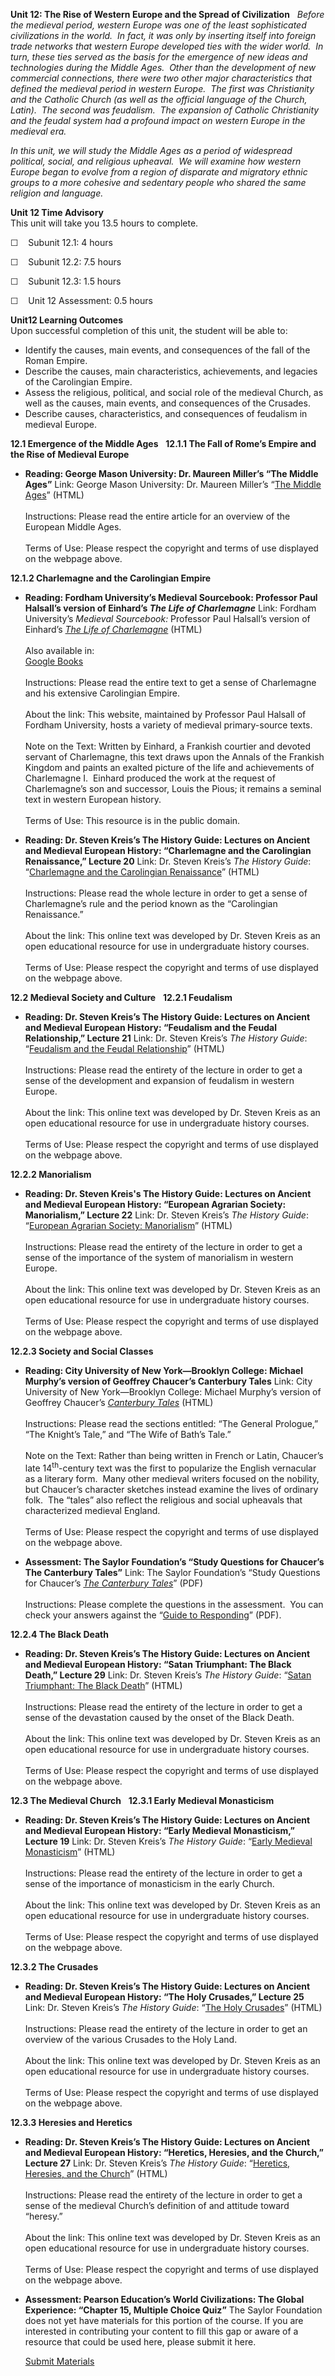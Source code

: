**Unit 12: The Rise of Western Europe and the Spread of Civilization**
<span id="12"></span> 
*Before the medieval period, western Europe was one of the least
sophisticated civilizations in the world.  In fact, it was only by
inserting itself into foreign trade networks that western Europe
developed ties with the wider world.  In turn, these ties served as the
basis for the emergence of new ideas and technologies during the Middle
Ages.  Other than the development of new commercial connections, there
were two other major characteristics that defined the medieval period in
western Europe.  The first was Christianity and the Catholic Church (as
well as the official language of the Church, Latin).  The second was
feudalism.  The expansion of Catholic Christianity and the feudal system
had a profound impact on western Europe in the medieval era.*  
  
 *In this unit, we will study the Middle Ages as a period of widespread
political, social, and religious upheaval.  We will examine how western
Europe began to evolve from a region of disparate and migratory ethnic
groups to a more cohesive and sedentary people who shared the same
religion and language.*

**Unit 12 Time Advisory**  
This unit will take you 13.5 hours to complete.  
  
 ☐    Subunit 12.1: 4 hours  
  
 ☐    Subunit 12.2: 7.5 hours  
  
 ☐    Subunit 12.3: 1.5 hours  
  
 ☐    Unit 12 Assessment: 0.5 hours

**Unit12 Learning Outcomes**  
Upon successful completion of this unit, the student will be able to:
-   Identify the causes, main events, and consequences of the fall of
    the Roman Empire.
-   Describe the causes, main characteristics, achievements, and
    legacies of the Carolingian Empire.
-   Assess the religious, political, and social role of the medieval
    Church, as well as the causes, main events, and consequences of the
    Crusades.
-   Describe causes, characteristics, and consequences of feudalism in
    medieval Europe.

**12.1 Emergence of the Middle Ages** <span id="12.1"></span> 
**12.1.1 The Fall of Rome’s Empire and the Rise of Medieval Europe**
<span id="12.1.1"></span> 
-   **Reading: George Mason University: Dr. Maureen Miller’s “The Middle
    Ages”**
    Link: George Mason University: Dr. Maureen Miller’s “[The Middle
    Ages](http://chnm.gmu.edu/courses/westernciv/video/miller1.html)”
    (HTML)  
        
     Instructions: Please read the entire article for an overview of the
    European Middle Ages.  
        
     Terms of Use: Please respect the copyright and terms of use
    displayed on the webpage above.

**12.1.2 Charlemagne and the Carolingian Empire** <span
id="12.1.2"></span> 
-   **Reading: Fordham University’s Medieval Sourcebook: Professor Paul
    Halsall’s version of Einhard’s *The Life of Charlemagne***
    Link: Fordham University’s *Medieval Sourcebook:* Professor Paul
    Halsall’s version of Einhard’s [*The Life of
    Charlemagne*](http://resources.saylor.org.s3.amazonaws.com/HIST/HIST101/HIST101-12.1.2-EinhardTheLifeOfCharlemagne-PD_files/HIST101-12.1.2-EinhardTheLifeOfCharlemagne-PD.htm)
    (HTML)  
        
     Also available in:  
     [Google
    Books](http://books.google.com/books?id=qCseAAAAMAAJ&printsec=frontcover&dq=Einhard:+The+Life+of+Charlemagne&source=bl&ots=o8TNlJjZcT&sig=UxN6WP7HHMVaZkK3FK-t8DSCo1Q&hl=en&ei=TqM0TJikMcL6lweF8cHVBw&sa=X&oi=book_result&ct=result&resnum=8&ved=0CEAQ6AEwBw#v=onepage&q&f=false)  
        
     Instructions: Please read the entire text to get a sense of
    Charlemagne and his extensive Carolingian Empire.  
        
     About the link: This website, maintained by Professor Paul Halsall
    of Fordham University, hosts a variety of medieval primary-source
    texts.  
        
     Note on the Text: Written by Einhard, a Frankish courtier and
    devoted servant of Charlemagne, this text draws upon the Annals of
    the Frankish Kingdom and paints an exalted picture of the life and
    achievements of Charlemagne I.  Einhard produced the work at the
    request of Charlemagne’s son and successor, Louis the Pious; it
    remains a seminal text in western European history.  
        
     Terms of Use: This resource is in the public domain.

-   **Reading: Dr. Steven Kreis’s The History Guide: Lectures on Ancient
    and Medieval European History: “Charlemagne and the Carolingian
    Renaissance,” Lecture 20**
    Link: Dr. Steven Kreis’s *The History Guide*: “[Charlemagne and the
    Carolingian
    Renaissance](http://www.historyguide.org/ancient/lecture20b.html)”
    (HTML)  
        
     Instructions: Please read the whole lecture in order to get a sense
    of Charlemagne’s rule and the period known as the “Carolingian
    Renaissance.”  
        
     About the link: This online text was developed by Dr. Steven Kreis
    as an open educational resource for use in undergraduate history
    courses.  
        
     Terms of Use: Please respect the copyright and terms of use
    displayed on the webpage above.

**12.2 Medieval Society and Culture** <span id="12.2"></span> 
**12.2.1 Feudalism** <span id="12.2.1"></span> 
-   **Reading: Dr. Steven Kreis’s The History Guide: Lectures on Ancient
    and Medieval European History: “Feudalism and the Feudal
    Relationship,” Lecture 21**
    Link: Dr. Steven Kreis’s *The History Guide*: “[Feudalism and the
    Feudal
    Relationship](http://www.historyguide.org/ancient/lecture21b.html)”
    (HTML)  
        
     Instructions: Please read the entirety of the lecture in order to
    get a sense of the development and expansion of feudalism in western
    Europe.  
        
     About the link: This online text was developed by Dr. Steven Kreis
    as an open educational resource for use in undergraduate history
    courses.  
        
     Terms of Use: Please respect the copyright and terms of use
    displayed on the webpage above.

**12.2.2 Manorialism** <span id="12.2.2"></span> 
-   **Reading: Dr. Steven Kreis's The History Guide: Lectures on Ancient
    and Medieval European History: “European Agrarian Society:
    Manorialism,” Lecture 22**
    Link: Dr. Steven Kreis’s *The History Guide*: “[European Agrarian
    Society:
    Manorialism](http://www.historyguide.org/ancient/lecture22b.html)”
    (HTML)  
        
     Instructions: Please read the entirety of the lecture in order to
    get a sense of the importance of the system of manorialism in
    western Europe.  
        
     About the link: This online text was developed by Dr. Steven Kreis
    as an open educational resource for use in undergraduate history
    courses.  
        
     Terms of Use: Please respect the copyright and terms of use
    displayed on the webpage above.

**12.2.3 Society and Social Classes** <span id="12.2.3"></span> 
-   **Reading: City University of New York—Brooklyn College: Michael
    Murphy’s version of Geoffrey Chaucer’s Canterbury Tales**
    Link: City University of New York—Brooklyn College: Michael Murphy’s
    version of Geoffrey Chaucer’s [*Canterbury
    Tales*](http://academic.brooklyn.cuny.edu/webcore/murphy/canterbury/)
    (HTML)  
        
     Instructions: Please read the sections entitled: “The General
    Prologue,” “The Knight’s Tale,” and “The Wife of Bath’s Tale.”  
        
     Note on the Text: Rather than being written in French or Latin,
    Chaucer’s late 14<sup>th</sup>-century text was the first to
    popularize the English vernacular as a literary form.  Many other
    medieval writers focused on the nobility, but Chaucer’s character
    sketches instead examine the lives of ordinary folk.  The “tales”
    also reflect the religious and social upheavals that characterized
    medieval England.  
        
     Terms of Use: Please respect the copyright and terms of use
    displayed on the webpage above.

-   **Assessment: The Saylor Foundation’s “Study Questions for Chaucer’s
    The Canterbury Tales”**
    Link: The Saylor Foundation’s “Study Questions for Chaucer’s *[The
    Canterbury
    Tales](http://www.saylor.org/site/wp-content/uploads/2012/10/HIST101-Subunit-12.2.3-Study-Questions-for-Chaucers-Canterbury-Tales-FINAL.pdf)*”
    (PDF)  
        
     Instructions: Please complete the questions in the assessment.  You
    can check your answers against the “[Guide to
    Responding](http://www.saylor.org/site/wp-content/uploads/2012/10/HIST101-Subunit-12.2.3-Reading-Guide-to-Chaucers-Canterbury-Tales-FINAL.pdf)”
    (PDF).

**12.2.4 The Black Death** <span id="12.2.4"></span> 
-   **Reading: Dr. Steven Kreis’s The History Guide: Lectures on Ancient
    and Medieval European History: “Satan Triumphant: The Black Death,”
    Lecture 29**
    Link: Dr. Steven Kreis’s *The History Guide*: “[Satan Triumphant:
    The Black
    Death](http://www.historyguide.org/ancient/lecture29b.html)”
    (HTML)  
        
     Instructions: Please read the entirety of the lecture in order to
    get a sense of the devastation caused by the onset of the Black
    Death.  
        
     About the link: This online text was developed by Dr. Steven Kreis
    as an open educational resource for use in undergraduate history
    courses.  
        
     Terms of Use: Please respect the copyright and terms of use
    displayed on the webpage above.

**12.3 The Medieval Church** <span id="12.3"></span> 
**12.3.1 Early Medieval Monasticism** <span id="12.3.1"></span> 
-   **Reading: Dr. Steven Kreis’s The History Guide: Lectures on Ancient
    and Medieval European History: “Early Medieval Monasticism,” Lecture
    19**
    Link: Dr. Steven Kreis’s *The History Guide*: “[Early Medieval
    Monasticism](http://www.historyguide.org/ancient/lecture19b.html)”
    (HTML)  
        
     Instructions: Please read the entirety of the lecture in order to
    get a sense of the importance of monasticism in the early Church.  
        
     About the link: This online text was developed by Dr. Steven Kreis
    as an open educational resource for use in undergraduate history
    courses.  
        
     Terms of Use: Please respect the copyright and terms of use
    displayed on the webpage above.

**12.3.2 The Crusades** <span id="12.3.2"></span> 
-   **Reading: Dr. Steven Kreis’s The History Guide: Lectures on Ancient
    and Medieval European History: “The Holy Crusades,” Lecture 25**
    Link: Dr. Steven Kreis’s *The History Guide*: “[The Holy
    Crusades](http://www.historyguide.org/ancient/lecture25b.html)”
    (HTML)  
        
     Instructions: Please read the entirety of the lecture in order to
    get an overview of the various Crusades to the Holy Land.  
        
     About the link: This online text was developed by Dr. Steven Kreis
    as an open educational resource for use in undergraduate history
    courses.  
        
     Terms of Use: Please respect the copyright and terms of use
    displayed on the webpage above.

**12.3.3 Heresies and Heretics** <span id="12.3.3"></span> 
-   **Reading: Dr. Steven Kreis’s The History Guide: Lectures on Ancient
    and Medieval European History: “Heretics, Heresies, and the Church,”
    Lecture 27**
    Link: Dr. Steven Kreis’s *The History Guide*: “[Heretics, Heresies,
    and the
    Church](http://www.historyguide.org/ancient/lecture27b.html)”
    (HTML)  
        
     Instructions: Please read the entirety of the lecture in order to
    get a sense of the medieval Church’s definition of and attitude
    toward “heresy.”  
        
     About the link: This online text was developed by Dr. Steven Kreis
    as an open educational resource for use in undergraduate history
    courses.  
        
     Terms of Use: Please respect the copyright and terms of use
    displayed on the webpage above.

-   **Assessment: Pearson Education’s World Civilizations: The Global
    Experience: “Chapter 15, Multiple Choice Quiz”**
    The Saylor Foundation does not yet have materials for this portion
    of the course. If you are interested in contributing your content to
    fill this gap or aware of a resource that could be used here, please
    submit it here.

    [Submit Materials](/contribute/)


